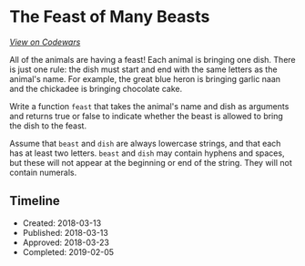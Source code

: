 # The Feast of Many Beasts
[*View on Codewars*](https://www.codewars.com/kata/the-feast-of-many-beasts)

All of the animals are having a feast! Each animal is bringing one dish. There is just one rule: the dish must start and end with the same letters as the animal's name. For example, the great blue heron is bringing garlic naan and the chickadee is bringing chocolate cake.

Write a function `feast` that takes the animal's name and dish as arguments and returns true or false to indicate whether the beast is allowed to bring the dish to the feast.

Assume that `beast` and `dish` are always lowercase strings, and that each has at least two letters. `beast` and `dish` may contain hyphens and spaces, but these will not appear at the beginning or end of the string. They will not contain numerals.

## Timeline
- Created: 2018-03-13
- Published: 2018-03-13
- Approved: 2018-03-23
- Completed: 2019-02-05